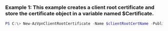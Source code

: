 ### Example 1: This example creates a client root certificate and store the certificate object in a variable named $Certificate.
```powershell
PS C:\> New-AzVpnClientRootCertificate -Name $clientRootCertName -PublicCertData $CertificateText
```

